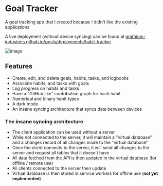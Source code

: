 # Goal Tracker

A goal tracking app that I created because I didn't like the existing applications

A live deployment (without device syncing) can be found at [grathium-industries.github.io/posts/deployments/habit-tracker](https://grathium-industries.github.io/posts/deployments/habit-tracker)

![image](https://github.com/hudson-newey/habit-tracker/assets/33742269/1e11c5bf-43b1-4394-8e7b-36788710213b)

## Features

- Create, edit, and delete goals, habits, tasks, and logbooks
- Associate habits, and tasks with goals
- Log progress on habits and tasks
- Have a "GitHub like" contribution graph for each habit
- Numerical and binary habit types
- A dark mode
- An insane syncing architecture that syncs data between devices

### The insane syncing architecture

- The client application can be used without a server
- While not connected to the server, it will maintain a "virtual database" and a changes record of all changes made to the "virtual database"
- Once the client connects to the server, it will send all changes to the server and request all tables that it doesn't have
- All data fetched from the API is then updated in the virtual database (for offline / remote use)
- All clients connected to the server then update
- Virtual database is then stored in service workers for offline use (**not yet implemented**)
